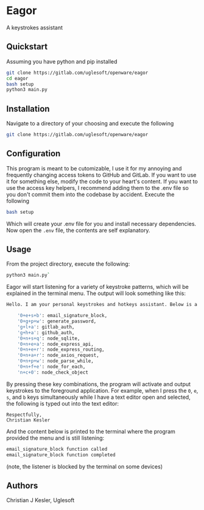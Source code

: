 # Eagor

A keystrokes assistant

## Quickstart

Assuming you have python and pip installed

```bash
git clone https://gitlab.com/uglesoft/openware/eagor
cd eagor
bash setup
python3 main.py
```

## Installation

Navigate to a directory of your choosing and execute the following

```bash
git clone https://gitlab.com/uglesoft/openware/eagor
```

## Configuration

This program is meant to be cutomizable, I use it for my annoying and frequently changing access tokens to GitHub and GitLab. If you want to use it for something else, modify the code to your heart's content. If you want to use the access key helpers, I recommend adding them to the .env file so you don't commit them into the codebase by accident. Execute the following

```bash
bash setup
```

Which will create your .env file for you and install necessary dependencies. Now open the `.env` file, the contents are self explanatory.

## Usage

From the project directory, execute the following:

```bash
python3 main.py`
```

Eagor will start listening for a variety of keystroke patterns, which will be explained in the terminal menu. The output will look something like this:

```bash
Hello. I am your personal keystrokes and hotkeys assistant. Below is a list of commands I currently support.

	'0+e+s+b': email_signature_block,
	'0+g+p+w': generate_password,
	'g+l+a': gitlab_auth,
	'g+h+a': github_auth,
	'0+n+s+q': node_sqlite,
	'0+n+e+a': node_express_api,
	'0+n+e+r': node_express_routing,
	'0+n+a+r': node_axios_request,
	'0+n+p+w': node_parse_while,
	'0+n+f+e': node_for_each,
	'n+c+0': node_check_object
```

By pressing these key combinations, the program will activate and output keystrokes to the foreground application. For example, when I press the `0`, `e`, `s`, and `b` keys simultaneously while I have a text editor open and selected, the following is typed out into the text editor:

```
Respectfully,
Christian Kesler
```

And the content below is printed to the terminal where the program provided the menu and is still listening:

```bash
email_signature_block function called
email_signature_block function completed
```

(note, the listener is blocked by the terminal on some devices)

## Authors

Christian J Kesler, Uglesoft
